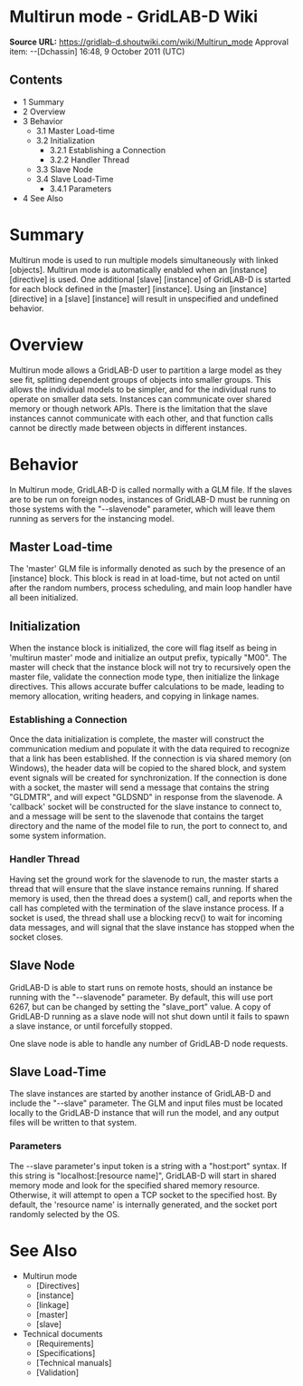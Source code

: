# Multirun mode - GridLAB-D Wiki

**Source URL:** https://gridlab-d.shoutwiki.com/wiki/Multirun_mode
Approval item:  \--[Dchassin] 16:48, 9 October 2011 (UTC) 

## Contents

  * 1 Summary
  * 2 Overview
  * 3 Behavior
    * 3.1 Master Load-time
    * 3.2 Initialization
      * 3.2.1 Establishing a Connection
      * 3.2.2 Handler Thread
    * 3.3 Slave Node
    * 3.4 Slave Load-Time
      * 3.4.1 Parameters
  * 4 See Also
# Summary

Multirun mode is used to run multiple models simultaneously with linked [objects]. Multirun mode is automatically enabled when an [instance] [directive] is used. One additional [slave] [instance] of GridLAB-D is started for each block defined in the [master] [instance]. Using an [instance] [directive] in a [slave] [instance] will result in unspecified and undefined behavior. 

# Overview

Multirun mode allows a GridLAB-D user to partition a large model as they see fit, splitting dependent groups of objects into smaller groups. This allows the individual models to be simpler, and for the individual runs to operate on smaller data sets. Instances can communicate over shared memory or though network APIs. There is the limitation that the slave instances cannot communicate with each other, and that function calls cannot be directly made between objects in different instances. 

# Behavior

In Multirun mode, GridLAB-D is called normally with a GLM file. If the slaves are to be run on foreign nodes, instances of GridLAB-D must be running on those systems with the "--slavenode" parameter, which will leave them running as servers for the instancing model. 

## Master Load-time

The 'master' GLM file is informally denoted as such by the presence of an [instance] block. This block is read in at load-time, but not acted on until after the random numbers, process scheduling, and main loop handler have all been initialized. 

## Initialization

When the instance block is initialized, the core will flag itself as being in 'multirun master' mode and initialize an output prefix, typically "M00". The master will check that the instance block will not try to recursively open the master file, validate the connection mode type, then initialize the linkage directives. This allows accurate buffer calculations to be made, leading to memory allocation, writing headers, and copying in linkage names. 

### Establishing a Connection

Once the data initialization is complete, the master will construct the communication medium and populate it with the data required to recognize that a link has been established. If the connection is via shared memory (on Windows), the header data will be copied to the shared block, and system event signals will be created for synchronization. If the connection is done with a socket, the master will send a message that contains the string "GLDMTR", and will expect "GLDSND" in response from the slavenode. A 'callback' socket will be constructed for the slave instance to connect to, and a message will be sent to the slavenode that contains the target directory and the name of the model file to run, the port to connect to, and some system information. 

### Handler Thread

Having set the ground work for the slavenode to run, the master starts a thread that will ensure that the slave instance remains running. If shared memory is used, then the thread does a system() call, and reports when the call has completed with the termination of the slave instance process. If a socket is used, the thread shall use a blocking recv() to wait for incoming data messages, and will signal that the slave instance has stopped when the socket closes. 

## Slave Node

GridLAB-D is able to start runs on remote hosts, should an instance be running with the "--slavenode" parameter. By default, this will use port 6267, but can be changed by setting the "slave_port" value. A copy of GridLAB-D running as a slave node will not shut down until it fails to spawn a slave instance, or until forcefully stopped. 

One slave node is able to handle any number of GridLAB-D node requests. 

## Slave Load-Time

The slave instances are started by another instance of GridLAB-D and include the "--slave" parameter. The GLM and input files must be located locally to the GridLAB-D instance that will run the model, and any output files will be written to that system. 

### Parameters

The --slave parameter's input token is a string with a "host:port" syntax. If this string is "localhost:[resource name]", GridLAB-D will start in shared memory mode and look for the specified shared memory resource. Otherwise, it will attempt to open a TCP socket to the specified host. By default, the 'resource name' is internally generated, and the socket port randomly selected by the OS. 

# See Also

  * Multirun mode
    * [Directives]
    * [instance]
    * [linkage]
    * [master]
    * [slave]
  * Technical documents 
    * [Requirements]
    * [Specifications]
    * [Technical manuals]
    * [Validation]
